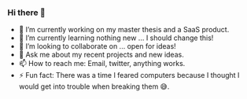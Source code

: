 ### Hi there 👋

- 🔭 I’m currently working on my master thesis and a SaaS product.
- 🌱 I’m currently learning nothing new ... I should change this!
- 👯 I’m looking to collaborate on ... open for ideas!
- 💬 Ask me about my recent projects and new ideas.
- 📫 How to reach me: Email, twitter, anything works.
- ⚡ Fun fact: There was a time I feared computers because I thought I would get into trouble when breaking them 😅.
